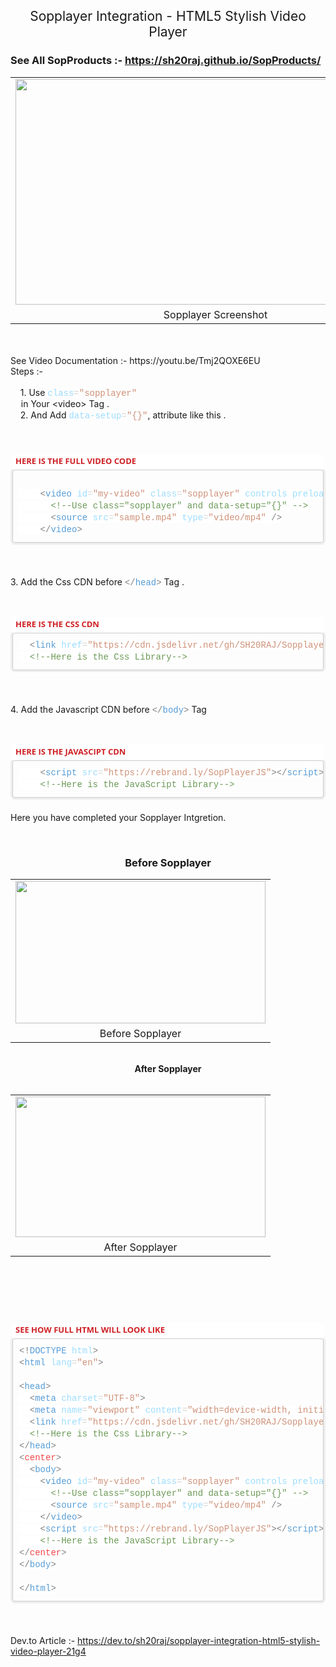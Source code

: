 <h2 style="text-align: center;"><span style="font-weight: normal;">Sopplayer Integration - HTML5 Stylish Video
    Player</span></h2>
      
### See All SopProducts :- https://sh20raj.github.io/SopProducts/

<table align="center" cellpadding="0" cellspacing="0" class="tr-caption-container"
  style="margin-left: auto; margin-right: auto;">
  <tbody>
    <tr>
      <td style="text-align: center;"><a
          href="https://1.bp.blogspot.com/-MXdsGGbh59A/X-cM2B2eQ6I/AAAAAAAAAZU/KLEP-6BI85gMXR-7NjBWIdxnCKyIaNzbACLcBGAsYHQ/s845/sopplayer.JPG"
          style="margin-left: auto; margin-right: auto;"><img border="0" data-original-height="477"
            data-original-width="845" height="361"
            src="https://1.bp.blogspot.com/-MXdsGGbh59A/X-cM2B2eQ6I/AAAAAAAAAZU/KLEP-6BI85gMXR-7NjBWIdxnCKyIaNzbACLcBGAsYHQ/w640-h361/sopplayer.JPG"
            width="640" /></a></td>
    </tr>
    <tr>
      <td class="tr-caption" style="text-align: center;">Sopplayer Screenshot</td>
    </tr>
  </tbody>
</table><br />
 <br>See Video Documentation :- https://youtu.be/Tmj2QOXE6EU <br>
<div>Steps :-&nbsp;</div>
<div><br /></div>
<div>&nbsp;<span>&nbsp;&nbsp; </span>1. Use&nbsp;<span
    style="color: #9cdcfe; font-family: Consolas, &quot;Courier New&quot;, monospace; font-size: 14px; white-space: pre;">class</span><span
    style="background-color: white; color: #d4d4d4; font-family: Consolas, &quot;Courier New&quot;, monospace; font-size: 14px; white-space: pre;">=</span><span
    style="color: #ce9178; font-family: Consolas, &quot;Courier New&quot;, monospace; font-size: 14px; white-space: pre;">"sopplayer"
  </span>in Your &lt;video&gt; Tag .</div>
<div><span>&nbsp;&nbsp; &nbsp;</span>2. And Add&nbsp;<span
    style="color: #9cdcfe; font-family: Consolas, &quot;Courier New&quot;, monospace; font-size: 14px; white-space: pre;">data-setup</span><span
    style="background-color: white; color: #d4d4d4; font-family: Consolas, &quot;Courier New&quot;, monospace; font-size: 14px; white-space: pre;">=</span><span
    style="color: #ce9178; font-family: Consolas, &quot;Courier New&quot;, monospace; font-size: 14px; white-space: pre;">"{}"</span>,
  attribute like this .</div>
<div><br /></div>
<div><br /></div>
<div><br /></div>
<div>
  <div class="block section ng-scope" data-pos="1" ng-if="is_sidebar === undefined || is_sidebar == !!section.sidebar"
    ng-repeat="(k, section) in sections"
    style="box-sizing: border-box; color: #474a54; font-family: &quot;Open Sans&quot;, sans-serif; font-size: 14px; margin-bottom: 20px; position: relative;">
    <div ng-switch="section.type" style="box-sizing: border-box;">
      <div class="ng-scope" ng-switch-when="code" style="box-sizing: border-box;">
        <div class="block-code block-show-code ng-isolate-scope ng-valid" ng-model="section.data"
          style="border-radius: 3px; box-sizing: border-box; margin-bottom: 20px; padding: 3px;" type="section.type">
          <div class="code-tabs"
            style="background-color: white; box-sizing: border-box; margin-top: -1px; position: relative; z-index: 10;">
            <div class="ng-scope tab on" ng-class="{tab: true, on:$index==current, off:$index!=current}"
              ng-repeat="tab in data.codes track by $id($index)"
              style="box-sizing: border-box; color: #bbbbbb; display: inline-block; font-size: 13px;"><span
                class="ng-binding ng-scope" ng-if="!tab.status"
                style="box-sizing: border-box; color: #ce2025; display: inline-block; font-weight: 700; padding: 2px 5px 5px;">HERE
                IS THE FULL VIDEO CODE</span></div>
          </div>
          <div class="ng-scope" ng-repeat="tab in data.codes track by $id($index)" ng-show="$index==current"
            style="box-sizing: border-box;">
            <pre class="cm-s-neo" data-mode="html" ng-if="data.codes[$index].code != &quot;&quot;"
              style="border-radius: 4px; border: 1px solid rgb(204, 204, 204); box-shadow: rgb(238, 238, 238) 0px 0px 0px 3px; box-sizing: border-box; color: #4d4d4c; font-family: Monaco, Menlo, Consolas, &quot;courier new&quot;, monospace; font-size: 12px; line-height: 1.42857; margin-bottom: 0px; margin-top: 0px; overflow-wrap: break-word; overflow: auto; padding: 10px; white-space: pre-wrap; word-break: break-all;"><div style="color: #d4d4d4; font-family: Consolas, &quot;Courier New&quot;, monospace; font-size: 14px; line-height: 19px; white-space: pre;"><div style="line-height: 19px;"><div><br /></div><div><span style="background-color: white;">&nbsp;&nbsp;&nbsp;&nbsp;<span style="color: grey;">&lt;</span><span style="color: #569cd6;">video</span>&nbsp;<span style="color: #9cdcfe;">id</span>=<span style="color: #ce9178;">"my-video"</span>&nbsp;<span style="color: #9cdcfe;">class</span>=<span style="color: #ce9178;">"sopplayer"</span>&nbsp;<span style="color: #9cdcfe;">controls</span>&nbsp;<span style="color: #9cdcfe;">preload</span>=<span style="color: #ce9178;">"auto"</span>&nbsp;<span style="color: #9cdcfe;">data-setup</span>=<span style="color: #ce9178;">"{}"</span>&nbsp;<span style="color: #9cdcfe;">width</span>=<span style="color: #ce9178;">"500px"</span><span style="color: grey;">&gt;</span></span></div><div><span style="background-color: white;">&nbsp;&nbsp;&nbsp;&nbsp;&nbsp;&nbsp;<span style="color: #6a9955;">&lt;!--Use&nbsp;class="sopplayer"&nbsp;and&nbsp;data-setup="{}"&nbsp;--&gt;</span></span></div><div><span style="background-color: white;">&nbsp;&nbsp;&nbsp;&nbsp;&nbsp;&nbsp;<span style="color: grey;">&lt;</span><span style="color: #569cd6;">source</span>&nbsp;<span style="color: #9cdcfe;">src</span>=<span style="color: #ce9178;">"sample.mp4"</span>&nbsp;<span style="color: #9cdcfe;">type</span>=<span style="color: #ce9178;">"video/mp4"</span>&nbsp;<span style="color: grey;">/&gt;</span></span></div><div><span style="background-color: white;">&nbsp;&nbsp;&nbsp;&nbsp;<span style="color: grey;">&lt;/</span><span style="color: #569cd6;">video</span><span style="color: grey;">&gt;</span></span></div></div></div></pre>
          </div>
        </div>
      </div>
    </div>
  </div>
  <p><br /></p>
  <p>3. Add the Css CDN before&nbsp;<span
      style="color: grey; font-family: Consolas, &quot;Courier New&quot;, monospace; font-size: 14px; white-space: pre;">&lt;/</span><span
      style="color: #569cd6; font-family: Consolas, &quot;Courier New&quot;, monospace; font-size: 14px; white-space: pre;">head</span><span
      style="color: grey; font-family: Consolas, &quot;Courier New&quot;, monospace; font-size: 14px; white-space: pre;">&gt;</span>&nbsp;Tag
    .</p>
  <p><br /></p>
  <div class="block section ng-scope" data-pos="1" ng-if="is_sidebar === undefined || is_sidebar == !!section.sidebar"
    ng-repeat="(k, section) in sections"
    style="box-sizing: border-box; color: #474a54; font-family: &quot;Open Sans&quot;, sans-serif; font-size: 14px; margin-bottom: 20px; position: relative;">
    <div ng-switch="section.type" style="box-sizing: border-box;">
      <div class="ng-scope" ng-switch-when="code" style="box-sizing: border-box;">
        <div class="block-code block-show-code ng-isolate-scope ng-valid" ng-model="section.data"
          style="border-radius: 3px; box-sizing: border-box; margin-bottom: 20px; padding: 3px;" type="section.type">
          <div class="code-tabs"
            style="background-color: white; box-sizing: border-box; margin-top: -1px; position: relative; z-index: 10;">
            <div class="ng-scope tab on" ng-class="{tab: true, on:$index==current, off:$index!=current}"
              ng-repeat="tab in data.codes track by $id($index)"
              style="box-sizing: border-box; color: #bbbbbb; display: inline-block; font-size: 13px;"><span
                class="ng-binding ng-scope" ng-if="!tab.status"
                style="box-sizing: border-box; color: #ce2025; display: inline-block; font-weight: 700; padding: 2px 5px 5px;">HERE
                IS THE CSS CDN</span></div>
          </div>
          <div class="ng-scope" ng-repeat="tab in data.codes track by $id($index)" ng-show="$index==current"
            style="box-sizing: border-box;">
            <pre class="cm-s-neo" data-mode="html" ng-if="data.codes[$index].code != &quot;&quot;"
              style="border-radius: 4px; border: 1px solid rgb(204, 204, 204); box-shadow: rgb(238, 238, 238) 0px 0px 0px 3px; box-sizing: border-box; color: #4d4d4c; font-family: Monaco, Menlo, Consolas, &quot;courier new&quot;, monospace; font-size: 12px; line-height: 1.42857; margin-bottom: 0px; margin-top: 0px; overflow-wrap: break-word; overflow: auto; padding: 10px; white-space: pre-wrap; word-break: break-all;"><div style="color: #d4d4d4; font-family: Consolas, &quot;Courier New&quot;, monospace; font-size: 14px; line-height: 19px; white-space: pre;"><div style="line-height: 19px;"><div><span style="background-color: white;">&nbsp;&nbsp;<span style="color: grey;">&lt;</span><span style="color: #569cd6;">link</span>&nbsp;<span style="color: #9cdcfe;">href</span>=<span style="color: #ce9178;">"https://cdn.jsdelivr.net/gh/SH20RAJ/Sopplayer/sopplayer.min.css"</span>&nbsp;<span style="color: #9cdcfe;">rel</span>=<span style="color: #ce9178;">"stylesheet"</span>&nbsp;<span style="color: grey;">/&gt;</span></span></div><div><span style="background-color: white;">&nbsp;&nbsp;<span style="color: #6a9955;">&lt;!--Here&nbsp;is&nbsp;the&nbsp;Css&nbsp;Library--&gt;</span></span></div></div></div></pre>
          </div>
        </div>
      </div>
    </div>
  </div>
  <p><br /></p>
</div>
<div>
  <p>4. Add the Javascript CDN before&nbsp;<span
      style="color: grey; font-family: Consolas, &quot;Courier New&quot;, monospace; font-size: 14px; white-space: pre;">&lt;/</span><span
      style="color: #569cd6; font-family: Consolas, &quot;Courier New&quot;, monospace; font-size: 14px; white-space: pre;">body</span><span
      style="color: grey; font-family: Consolas, &quot;Courier New&quot;, monospace; font-size: 14px; white-space: pre;">&gt;</span>&nbsp;Tag
  </p>
  <p><br /></p>
  <div class="block section ng-scope" data-pos="1" ng-if="is_sidebar === undefined || is_sidebar == !!section.sidebar"
    ng-repeat="(k, section) in sections"
    style="box-sizing: border-box; color: #474a54; font-family: &quot;Open Sans&quot;, sans-serif; font-size: 14px; margin-bottom: 20px; position: relative;">
    <div ng-switch="section.type" style="box-sizing: border-box;">
      <div class="ng-scope" ng-switch-when="code" style="box-sizing: border-box;">
        <div class="block-code block-show-code ng-isolate-scope ng-valid" ng-model="section.data"
          style="border-radius: 3px; box-sizing: border-box; margin-bottom: 20px; padding: 3px;" type="section.type">
          <div class="code-tabs"
            style="background-color: white; box-sizing: border-box; margin-top: -1px; position: relative; z-index: 10;">
            <div class="ng-scope tab on" ng-class="{tab: true, on:$index==current, off:$index!=current}"
              ng-repeat="tab in data.codes track by $id($index)"
              style="box-sizing: border-box; color: #bbbbbb; display: inline-block; font-size: 13px;"><span
                class="ng-binding ng-scope" ng-if="!tab.status"
                style="box-sizing: border-box; color: #ce2025; display: inline-block; font-weight: 700; padding: 2px 5px 5px;">HERE
                IS THE JAVASCIPT CDN</span></div>
          </div>
          <div class="ng-scope" ng-repeat="tab in data.codes track by $id($index)" ng-show="$index==current"
            style="box-sizing: border-box;">
            <pre class="cm-s-neo" data-mode="html" ng-if="data.codes[$index].code != &quot;&quot;"
              style="border-radius: 4px; border: 1px solid rgb(204, 204, 204); box-shadow: rgb(238, 238, 238) 0px 0px 0px 3px; box-sizing: border-box; color: #4d4d4c; font-family: Monaco, Menlo, Consolas, &quot;courier new&quot;, monospace; font-size: 12px; line-height: 1.42857; margin-bottom: 0px; margin-top: 0px; overflow-wrap: break-word; overflow: auto; padding: 10px; white-space: pre-wrap; word-break: break-all;"><div style="color: #d4d4d4; font-family: Consolas, &quot;Courier New&quot;, monospace; font-size: 14px; line-height: 19px; white-space: pre;"><div style="line-height: 19px;"><div><span style="background-color: white;">&nbsp;&nbsp;&nbsp;&nbsp;<span style="color: grey;">&lt;</span><span style="color: #569cd6;">script</span>&nbsp;<span style="color: #9cdcfe;">src</span>=<span style="color: #ce9178;">"https://rebrand.ly/SopPlayerJS"</span><span style="color: grey;">&gt;&lt;/</span><span style="color: #569cd6;">script</span><span style="color: grey;">&gt;</span></span></div><div><span style="background-color: white;">&nbsp;&nbsp;&nbsp;&nbsp;<span style="color: #6a9955;">&lt;!--Here&nbsp;is&nbsp;the&nbsp;JavaScript&nbsp;Library--&gt;</span></span></div></div></div></pre>
          </div>
        </div>
      </div>
    </div>
  </div>
  <p>Here you have completed your Sopplayer Intgretion.&nbsp;</p>
  <p><br /></p>
  <h3 style="text-align: center;">Before Sopplayer</h3>
</div>
<table align="center" cellpadding="0" cellspacing="0" class="tr-caption-container"
  style="margin-left: auto; margin-right: auto;">
  <tbody>
    <tr>
      <td style="text-align: center;"><a
          href="https://1.bp.blogspot.com/-pPXCh0HvCP4/X-cPV_H9i5I/AAAAAAAAAZg/dW7vPwvafR44FdtYowtEaT66Vz8ZfaPnACLcBGAsYHQ/s501/before.JPG"
          style="margin-left: auto; margin-right: auto;"><img border="0" data-original-height="285"
            data-original-width="501" height="228"
            src="https://1.bp.blogspot.com/-pPXCh0HvCP4/X-cPV_H9i5I/AAAAAAAAAZg/dW7vPwvafR44FdtYowtEaT66Vz8ZfaPnACLcBGAsYHQ/w400-h228/before.JPG"
            width="400" /></a></td>
    </tr>
    <tr>
      <td class="tr-caption" style="text-align: center;">Before Sopplayer</td>
    </tr>
  </tbody>
</table>
<div class="separator" style="clear: both; text-align: center;"><br /></div>
<div class="separator" style="clear: both; text-align: center;"><b>After Sopplayer</b></div>
<div class="separator" style="clear: both; text-align: center;"><b><br /></b></div>
<div class="separator" style="clear: both; text-align: center;">
  <table align="center" cellpadding="0" cellspacing="0" class="tr-caption-container"
    style="margin-left: auto; margin-right: auto;">
    <tbody>
      <tr>
        <td style="text-align: center;"><a
            href="https://1.bp.blogspot.com/-5VKxy1NHI4s/X-cPXCnksqI/AAAAAAAAAZk/xh-pu7yVskklt1a5FB6yzEPUU_sOXDrfACPcBGAYYCw/s614/after.JPG"
            style="margin-left: auto; margin-right: auto;"><img border="0" data-original-height="345"
              data-original-width="614" height="225"
              src="https://1.bp.blogspot.com/-5VKxy1NHI4s/X-cPXCnksqI/AAAAAAAAAZk/xh-pu7yVskklt1a5FB6yzEPUU_sOXDrfACPcBGAYYCw/w400-h225/after.JPG"
              width="400" /></a></td>
      </tr>
      <tr>
        <td class="tr-caption" style="text-align: center;">After Sopplayer</td>
      </tr>
    </tbody>
  </table><br /><b><br /></b>
</div><br />
<div><br /></div>
<p></p>
<div class="block section ng-scope" data-pos="2" ng-if="is_sidebar === undefined || is_sidebar == !!section.sidebar"
  ng-repeat="(k, section) in sections"
  style="-webkit-text-stroke-width: 0px; background-color: white; box-sizing: border-box; color: #474a54; font-family: &quot;Open Sans&quot;, sans-serif; font-size: 14px; font-style: normal; font-variant-caps: normal; font-variant-ligatures: normal; font-weight: 400; letter-spacing: normal; margin-bottom: 20px; orphans: 2; position: relative; text-align: start; text-decoration-color: initial; text-decoration-style: initial; text-decoration-thickness: initial; text-indent: 0px; text-transform: none; white-space: normal; widows: 2; word-spacing: 0px;">
  <div ng-switch="section.type" style="box-sizing: border-box;">
    <div class="ng-scope" ng-switch-when="textarea" style="box-sizing: border-box;">
      <div class="ng-isolate-scope" marked="section.text" style="box-sizing: border-box;"></div>
    </div>
  </div>
</div>
<p></p>
<div class="block section ng-scope" data-pos="1" ng-if="is_sidebar === undefined || is_sidebar == !!section.sidebar"
  ng-repeat="(k, section) in sections"
  style="-webkit-text-stroke-width: 0px; box-sizing: border-box; color: #474a54; font-family: &quot;Open Sans&quot;, sans-serif; font-size: 14px; font-style: normal; font-variant-caps: normal; font-variant-ligatures: normal; font-weight: 400; letter-spacing: normal; margin-bottom: 20px; orphans: 2; position: relative; text-align: start; text-decoration-color: initial; text-decoration-style: initial; text-decoration-thickness: initial; text-indent: 0px; text-transform: none; white-space: normal; widows: 2; word-spacing: 0px;">
  <div ng-switch="section.type" style="box-sizing: border-box;">
    <div class="ng-scope" ng-switch-when="code" style="box-sizing: border-box;">
      <div class="block-code block-show-code ng-isolate-scope ng-valid" ng-model="section.data"
        style="border-radius: 3px; box-sizing: border-box; margin-bottom: 20px; padding: 3px;" type="section.type">
        <div class="code-tabs"
          style="background-color: white; box-sizing: border-box; margin-top: -1px; position: relative; z-index: 10;">
          <div class="ng-scope tab on" ng-class="{tab: true, on:$index==current, off:$index!=current}"
            ng-repeat="tab in data.codes track by $id($index)"
            style="box-sizing: border-box; color: #bbbbbb; display: inline-block; font-size: 13px;"><span
              class="ng-binding ng-scope" ng-if="!tab.status"
              style="box-sizing: border-box; color: #ce2025; display: inline-block; font-weight: 700; padding: 2px 5px 5px; text-decoration: none;">SEE
              HOW FULL HTML WILL LOOK LIKE</span></div>
        </div>
        <div class="ng-scope" ng-repeat="tab in data.codes track by $id($index)" ng-show="$index==current"
          style="box-sizing: border-box;">
          <pre class="cm-s-neo" data-mode="html" ng-if="data.codes[$index].code != &quot;&quot;"
            style="border-radius: 4px; border: 1px solid rgb(204, 204, 204); box-shadow: rgb(238, 238, 238) 0px 0px 0px 3px; box-sizing: border-box; color: #4d4d4c; display: block; font-family: Monaco, Menlo, Consolas, &quot;courier new&quot;, monospace; font-size: 12px; line-height: 1.42857; margin: 0px; overflow-wrap: break-word; overflow: auto; padding: 10px; white-space: pre-wrap; word-break: break-all;"><div style="color: #d4d4d4; font-family: Consolas, &quot;Courier New&quot;, monospace; font-size: 14px; line-height: 19px; white-space: pre;"><div><div style="line-height: 19px;"><div><span style="background-color: white;"><span style="color: grey;">&lt;!</span><span style="color: #569cd6;">DOCTYPE</span>&nbsp;<span style="color: #9cdcfe;">html</span><span style="color: grey;">&gt;</span></span></div><div><span style="background-color: white;"><span style="color: grey;">&lt;</span><span style="color: #569cd6;">html</span>&nbsp;<span style="color: #9cdcfe;">lang</span>=<span style="color: #ce9178;">"en"</span><span style="color: grey;">&gt;</span></span></div><span style="background-color: white;"><br /></span><div><span style="background-color: white;"><span style="color: grey;">&lt;</span><span style="color: #569cd6;">head</span><span style="color: grey;">&gt;</span></span></div><div><span style="background-color: white;">&nbsp;&nbsp;<span style="color: grey;">&lt;</span><span style="color: #569cd6;">meta</span>&nbsp;<span style="color: #9cdcfe;">charset</span>=<span style="color: #ce9178;">"UTF-8"</span><span style="color: grey;">&gt;</span></span></div><div><span style="background-color: white;">&nbsp;&nbsp;<span style="color: grey;">&lt;</span><span style="color: #569cd6;">meta</span>&nbsp;<span style="color: #9cdcfe;">name</span>=<span style="color: #ce9178;">"viewport"</span>&nbsp;<span style="color: #9cdcfe;">content</span>=<span style="color: #ce9178;">"width=device-width,&nbsp;initial-scale=1.0"</span><span style="color: grey;">&gt;</span></span></div><div><span style="background-color: white;">&nbsp;&nbsp;<span style="color: grey;">&lt;</span><span style="color: #569cd6;">link</span>&nbsp;<span style="color: #9cdcfe;">href</span>=<span style="color: #ce9178;">"https://cdn.jsdelivr.net/gh/SH20RAJ/Sopplayer/sopplayer.min.css"</span>&nbsp;<span style="color: #9cdcfe;">rel</span>=<span style="color: #ce9178;">"stylesheet"</span>&nbsp;<span style="color: grey;">/&gt;</span></span></div><div><span style="background-color: white;">&nbsp;&nbsp;<span style="color: #6a9955;">&lt;!--Here&nbsp;is&nbsp;the&nbsp;Css&nbsp;Library--&gt;</span></span></div><div><span style="background-color: white;"><span style="color: grey;">&lt;/</span><span style="color: #569cd6;">head</span><span style="color: grey;">&gt;</span></span></div><div><span style="background-color: white;"><span style="color: grey;">&lt;</span><span style="color: #f44747;">center</span><span style="color: grey;">&gt;</span></span></div><div><span style="background-color: white;">&nbsp;&nbsp;<span style="color: grey;">&lt;</span><span style="color: #569cd6;">body</span><span style="color: grey;">&gt;</span></span></div><div><span style="background-color: white;">&nbsp;&nbsp;&nbsp;&nbsp;<span style="color: grey;">&lt;</span><span style="color: #569cd6;">video</span>&nbsp;<span style="color: #9cdcfe;">id</span>=<span style="color: #ce9178;">"my-video"</span>&nbsp;<span style="color: #9cdcfe;">class</span>=<span style="color: #ce9178;">"sopplayer"</span>&nbsp;<span style="color: #9cdcfe;">controls</span>&nbsp;<span style="color: #9cdcfe;">preload</span>=<span style="color: #ce9178;">"auto"</span>&nbsp;<span style="color: #9cdcfe;">data-setup</span>=<span style="color: #ce9178;">"{}"</span>&nbsp;<span style="color: #9cdcfe;">width</span>=<span style="color: #ce9178;">"500px"</span><span style="color: grey;">&gt;</span></span></div><div><span style="background-color: white;">&nbsp;&nbsp;&nbsp;&nbsp;&nbsp;&nbsp;<span style="color: #6a9955;">&lt;!--Use&nbsp;class="sopplayer"&nbsp;and&nbsp;data-setup="{}"&nbsp;--&gt;</span></span></div><div><span style="background-color: white;">&nbsp;&nbsp;&nbsp;&nbsp;&nbsp;&nbsp;<span style="color: grey;">&lt;</span><span style="color: #569cd6;">source</span>&nbsp;<span style="color: #9cdcfe;">src</span>=<span style="color: #ce9178;">"sample.mp4"</span>&nbsp;<span style="color: #9cdcfe;">type</span>=<span style="color: #ce9178;">"video/mp4"</span>&nbsp;<span style="color: grey;">/&gt;</span></span></div><div><span style="background-color: white;">&nbsp;&nbsp;&nbsp;&nbsp;<span style="color: grey;">&lt;/</span><span style="color: #569cd6;">video</span><span style="color: grey;">&gt;</span></span></div><div><span style="background-color: white;">&nbsp;&nbsp;&nbsp;&nbsp;<span style="color: grey;">&lt;</span><span style="color: #569cd6;">script</span>&nbsp;<span style="color: #9cdcfe;">src</span>=<span style="color: #ce9178;">"https://rebrand.ly/SopPlayerJS"</span><span style="color: grey;">&gt;&lt;/</span><span style="color: #569cd6;">script</span><span style="color: grey;">&gt;</span></span></div><div><span style="background-color: white;">&nbsp;&nbsp;&nbsp;&nbsp;<span style="color: #6a9955;">&lt;!--Here&nbsp;is&nbsp;the&nbsp;JavaScript&nbsp;Library--&gt;</span></span></div><div><span style="background-color: white;"><span style="color: grey;">&lt;/</span><span style="color: #f44747;">center</span><span style="color: grey;">&gt;</span></span></div><div><span style="background-color: white;"><span style="color: grey;">&lt;/</span><span style="color: #569cd6;">body</span><span style="color: grey;">&gt;</span></span></div><span style="background-color: white;"><br /></span><div><span style="background-color: white;"><span style="color: grey;">&lt;/</span><span style="color: #569cd6;">html</span><span style="color: grey;">&gt;</span></span></div></div></div></div></pre>
        </div>
      </div>
    </div>
  </div>
</div>
<p>&nbsp;</p>

Dev.to Article :- <a href="https://dev.to/sh20raj/sopplayer-integration-html5-stylish-video-player-21g4">https://dev.to/sh20raj/sopplayer-integration-html5-stylish-video-player-21g4</a>
